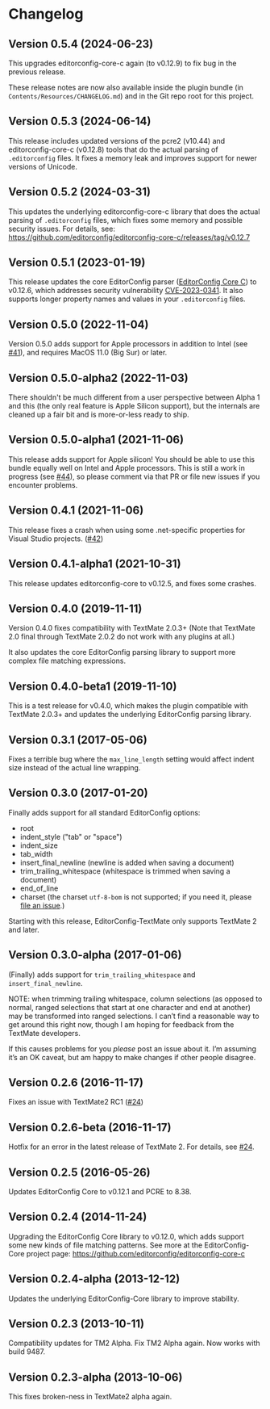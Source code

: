 # Changelog

## Version 0.5.4 (2024-06-23)

This upgrades editorconfig-core-c again (to v0.12.9) to fix bug in the previous release.

These release notes are now also available inside the plugin bundle (in `Contents/Resources/CHANGELOG.md`) and in the Git repo root for this project.


## Version 0.5.3 (2024-06-14)

This release includes updated versions of the pcre2 (v10.44) and editorconfig-core-c (v0.12.8) tools that do the actual parsing of `.editorconfig` files. It fixes a memory leak and improves support for newer versions of Unicode.


## Version 0.5.2 (2024-03-31)

This updates the underlying editorconfig-core-c library that does the actual parsing of `.editorconfig` files, which fixes some memory and possible security issues. For details, see: https://github.com/editorconfig/editorconfig-core-c/releases/tag/v0.12.7


## Version 0.5.1 (2023-01-19)

This release updates the core EditorConfig parser ([EditorConfig Core C](https://github.com/editorconfig/editorconfig-core-c)) to v0.12.6, which addresses security vulnerability [CVE-2023-0341](https://github.com/advisories/GHSA-f352-cwm8-5w9w). It also supports longer property names and values in your `.editorconfig` files.


## Version 0.5.0 (2022-11-04)

Version 0.5.0 adds support for Apple processors in addition to Intel (see [#41](https://github.com/Mr0grog/editorconfig-textmate/issues/41)), and requires MacOS 11.0 (Big Sur) or later.


## Version 0.5.0-alpha2 (2022-11-03)

There shouldn't be much different from a user perspective between Alpha 1 and this (the only real feature is Apple Silicon support), but the internals are cleaned up a fair bit and is more-or-less ready to ship.


## Version 0.5.0-alpha1 (2021-11-06)

This release adds support for Apple silicon! You should be able to use this bundle equally well on Intel and Apple processors. This is still a work in progress (see [#44](https://github.com/Mr0grog/editorconfig-textmate/pull/44)), so please comment via that PR or file new issues if you encounter problems.


## Version 0.4.1 (2021-11-06)

This release fixes a crash when using some .net-specific properties for Visual Studio projects. ([#42](https://github.com/Mr0grog/editorconfig-textmate/issues/42))


## Version 0.4.1-alpha1 (2021-10-31)

This release updates editorconfig-core to v0.12.5, and fixes some crashes.


## Version 0.4.0 (2019-11-11)

Version 0.4.0 fixes compatibility with TextMate 2.0.3+ (Note that TextMate 2.0 final through TextMate 2.0.2 do not work with any plugins at all.)

It also updates the core EditorConfig parsing library to support more complex file matching expressions.


## Version 0.4.0-beta1 (2019-11-10)

This is a test release for v0.4.0, which makes the plugin compatible with TextMate 2.0.3+ and updates the underlying EditorConfig parsing library.


## Version 0.3.1 (2017-05-06)

Fixes a terrible bug where the `max_line_length` setting would affect indent size instead of the actual line wrapping.


## Version 0.3.0 (2017-01-20)

Finally adds support for all standard EditorConfig options:
- root
- indent_style ("tab" or "space")
- indent_size
- tab_width
- insert_final_newline (newline is added when saving a document)
- trim_trailing_whitespace (whitespace is trimmed when saving a document)
- end_of_line
- charset (the charset `utf-8-bom` is not supported; if you need it, please [file an issue](https://github.com/Mr0grog/editorconfig-textmate/issues).)

Starting with this release, EditorConfig-TextMate only supports TextMate 2 and later.


## Version 0.3.0-alpha (2017-01-06)

(Finally) adds support for `trim_trailing_whitespace` and `insert_final_newline`.

NOTE: when trimming trailing whitespace, column selections (as opposed to normal, ranged selections that start at one character and end at another) may be transformed into ranged selections. I can’t find a reasonable way to get around this right now, though I am hoping for feedback from the TextMate developers.

If this causes problems for you _please_ post an issue about it. I’m assuming it’s an OK caveat, but am happy to make changes if other people disagree.


## Version 0.2.6 (2016-11-17)

Fixes an issue with TextMate2 RC1 ([#24](https://github.com/Mr0grog/editorconfig-textmate/issues/24))


## Version 0.2.6-beta (2016-11-17)

Hotfix for an error in the latest release of TextMate 2. For details, see [#24](https://github.com/Mr0grog/editorconfig-textmate/issues/24).


## Version 0.2.5 (2016-05-26)

Updates EditorConfig Core to v0.12.1 and PCRE to 8.38.


## Version 0.2.4 (2014-11-24)

Upgrading the EditorConfig Core library to v0.12.0, which adds support some new kinds of file matching patterns. See more at the EditorConfig-Core project page: https://github.com/editorconfig/editorconfig-core-c


## Version 0.2.4-alpha (2013-12-12)

Updates the underlying EditorConfig-Core library to improve stability.


## Version 0.2.3 (2013-10-11)

Compatibility updates for TM2 Alpha. Fix TM2 Alpha again. Now works with build 9487.


## Version 0.2.3-alpha (2013-10-06)

This fixes broken-ness in TextMate2 alpha again.
